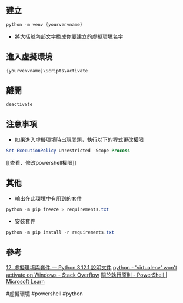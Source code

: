 ## 建立

```powershell
python -m venv {yourvenvname}
```
* 將大括號內部文字換成你要建立的虛擬環境名字

## 進入虛擬環境

```powershell
{yourvenvname}\Scripts\activate
```
## 離開

```powershell
deactivate
```

## 注意事項

* 如果進入虛擬環境時出現問題，執行以下的程式更改權限
```powershell
Set-ExecutionPolicy Unrestricted -Scope Process
```
[[查看、修改powershell權限]]
## 其他

* 輸出在此環境中有用到的套件
```powershell
python -m pip freeze > requirements.txt
```

* 安裝套件
```powershell
python -m pip install -r requirements.txt
```

## 參考
[12. 虛擬環境與套件 — Python 3.12.1 說明文件](https://docs.python.org/zh-tw/3/tutorial/venv.html)
[python - 'virtualenv' won't activate on Windows - Stack Overflow](https://stackoverflow.com/questions/18713086/virtualenv-wont-activate-on-windows)
[關於執行原則 - PowerShell | Microsoft Learn](https://learn.microsoft.com/zh-tw/powershell/module/microsoft.powershell.core/about/about_execution_policies?view=powershell-7.4)

#虛擬環境 #powershell #python 